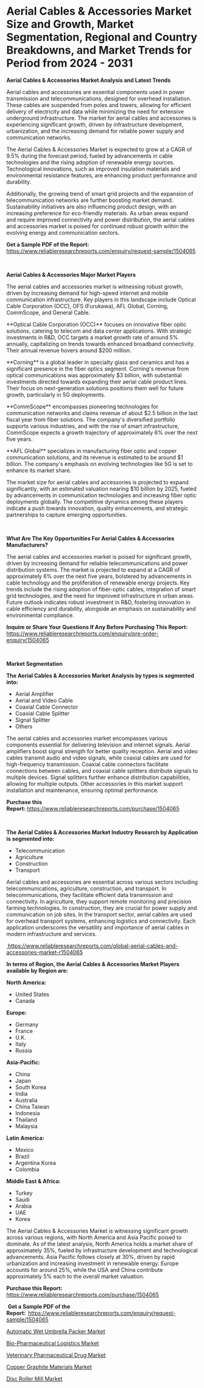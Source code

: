 <p><h1>Aerial Cables & Accessories Market Size and Growth, Market Segmentation, Regional and Country Breakdowns, and Market Trends for Period from 2024 -  2031</h1></p><p><strong>Aerial Cables & Accessories Market Analysis and Latest Trends</strong></p>
<p><p>Aerial cables and accessories are essential components used in power transmission and telecommunications, designed for overhead installation. These cables are suspended from poles and towers, allowing for efficient delivery of electricity and data while minimizing the need for extensive underground infrastructure. The market for aerial cables and accessories is experiencing significant growth, driven by infrastructure development, urbanization, and the increasing demand for reliable power supply and communication networks.</p><p>The Aerial Cables & Accessories Market is expected to grow at a CAGR of 9.5% during the forecast period, fueled by advancements in cable technologies and the rising adoption of renewable energy sources. Technological innovations, such as improved insulation materials and environmental resistance features, are enhancing product performance and durability.</p><p>Additionally, the growing trend of smart grid projects and the expansion of telecommunication networks are further boosting market demand. Sustainability initiatives are also influencing product design, with an increasing preference for eco-friendly materials. As urban areas expand and require improved connectivity and power distribution, the aerial cables and accessories market is poised for continued robust growth within the evolving energy and communication sectors.</p></p>
<p><strong>Get a Sample PDF of the Report:&nbsp;</strong> <a href="https://www.reliableresearchreports.com/enquiry/request-sample/1504065?utm_campaign=10&utm_medium=2&utm_source=Github&utm_content=ia&utm_term=12102024&utm_id=aerial-cables-accessories">https://www.reliableresearchreports.com/enquiry/request-sample/1504065</a></p>
<p>&nbsp;</p>
<p><strong>Aerial Cables & Accessories Major Market Players</strong></p>
<p><p>The aerial cables and accessories market is witnessing robust growth, driven by increasing demand for high-speed internet and mobile communication infrastructure. Key players in this landscape include Optical Cable Corporation (OCC), OFS (Furukawa), AFL Global, Corning, CommScope, and General Cable.</p><p>**Optical Cable Corporation (OCC)** focuses on innovative fiber optic solutions, catering to telecom and data center applications. With strategic investments in R&D, OCC targets a market growth rate of around 5% annually, capitalizing on trends towards enhanced broadband connectivity. Their annual revenue hovers around $200 million.</p><p>**Corning** is a global leader in specialty glass and ceramics and has a significant presence in the fiber optics segment. Corning's revenue from optical communications was approximately $3 billion, with substantial investments directed towards expanding their aerial cable product lines. Their focus on next-generation solutions positions them well for future growth, particularly in 5G deployments.</p><p>**CommScope** encompasses pioneering technologies for communication networks and claims revenue of about $2.5 billion in the last fiscal year from fiber solutions. The company's diversified portfolio supports various industries, and with the rise of smart infrastructure, CommScope expects a growth trajectory of approximately 6% over the next five years.</p><p>**AFL Global** specializes in manufacturing fiber optic and copper communication solutions, and its revenue is estimated to be around $1 billion. The company's emphasis on evolving technologies like 5G is set to enhance its market share.</p><p>The market size for aerial cables and accessories is projected to expand significantly, with an estimated valuation nearing $10 billion by 2025, fueled by advancements in communication technologies and increasing fiber optic deployments globally. The competitive dynamics among these players indicate a push towards innovation, quality enhancements, and strategic partnerships to capture emerging opportunities.</p></p>
<p>&nbsp;</p>
<p><strong>What Are The Key Opportunities For Aerial Cables & Accessories Manufacturers?</strong></p>
<p><p>The aerial cables and accessories market is poised for significant growth, driven by increasing demand for reliable telecommunications and power distribution systems. The market is projected to expand at a CAGR of approximately 6% over the next five years, bolstered by advancements in cable technology and the proliferation of renewable energy projects. Key trends include the rising adoption of fiber-optic cables, integration of smart grid technologies, and the need for improved infrastructure in urban areas. Future outlook indicates robust investment in R&D, fostering innovation in cable efficiency and durability, alongside an emphasis on sustainability and environmental compliance.</p></p>
<p><strong>Inquire or Share Your Questions If Any Before Purchasing This Report:</strong> <a href="https://www.reliableresearchreports.com/enquiry/pre-order-enquiry/1504065?utm_campaign=10&utm_medium=2&utm_source=Github&utm_content=ia&utm_term=12102024&utm_id=aerial-cables-accessories">https://www.reliableresearchreports.com/enquiry/pre-order-enquiry/1504065</a></p>
<p>&nbsp;</p>
<p><strong>Market Segmentation</strong></p>
<p><strong>The Aerial Cables & Accessories Market Analysis by types is segmented into:</strong></p>
<p><ul><li>Aerial Amplifier</li><li>Aerial and Video Cable</li><li>Coaxial Cable Connector</li><li>Coaxial Cable Splitter</li><li>Signal Splitter</li><li>Others</li></ul></p>
<p><p>The aerial cables and accessories market encompasses various components essential for delivering television and internet signals. Aerial amplifiers boost signal strength for better quality reception. Aerial and video cables transmit audio and video signals, while coaxial cables are used for high-frequency transmission. Coaxial cable connectors facilitate connections between cables, and coaxial cable splitters distribute signals to multiple devices. Signal splitters further enhance distribution capabilities, allowing for multiple outputs. Other accessories in this market support installation and maintenance, ensuring optimal performance.</p></p>
<p><strong>Purchase this Report:&nbsp;</strong><a href="https://www.reliableresearchreports.com/purchase/1504065?utm_campaign=10&utm_medium=2&utm_source=Github&utm_content=ia&utm_term=12102024&utm_id=aerial-cables-accessories">https://www.reliableresearchreports.com/purchase/1504065</a></p>
<p>&nbsp;</p>
<p><strong>The Aerial Cables & Accessories Market Industry Research by Application is segmented into:</strong></p>
<p><ul><li>Telecommunication</li><li>Agriculture</li><li>Construction</li><li>Transport</li></ul></p>
<p><p>Aerial cables and accessories are essential across various sectors including telecommunications, agriculture, construction, and transport. In telecommunications, they facilitate efficient data transmission and connectivity. In agriculture, they support remote monitoring and precision farming technologies. In construction, they are crucial for power supply and communication on job sites. In the transport sector, aerial cables are used for overhead transport systems, enhancing logistics and connectivity. Each application underscores the versatility and importance of aerial cables in modern infrastructure and services.</p></p>
<p><a href="https://www.reliableresearchreports.com/global-aerial-cables-and-accessories-market-r1504065?utm_campaign=10&utm_medium=2&utm_source=Github&utm_content=ia&utm_term=12102024&utm_id=aerial-cables-accessories">&nbsp;https://www.reliableresearchreports.com/global-aerial-cables-and-accessories-market-r1504065</a></p>
<p><strong>In terms of Region, the Aerial Cables & Accessories Market Players available by Region are:</strong></p>
<p>
    <p> <strong> North America: </strong>
        <ul>
            <li>United States</li>
            <li>Canada</li>
        </ul>
        </p> 
    <p> <strong> Europe: </strong>
        <ul>
            <li>Germany</li>
            <li>France</li>
            <li>U.K.</li>
            <li>Italy</li>
            <li>Russia</li>
        </ul>
        </p> 
    <p> <strong> Asia-Pacific: </strong>
        <ul>
            <li>China</li>
            <li>Japan</li>
            <li>South Korea</li>
            <li>India</li>
            <li>Australia</li>
            <li>China Taiwan</li>
            <li>Indonesia</li>
            <li>Thailand</li>
            <li>Malaysia</li>
        </ul>
        </p> 
    <p> <strong> Latin America: </strong>
        <ul>
            <li>Mexico</li>
            <li>Brazil</li>
            <li>Argentina Korea</li>
            <li>Colombia</li>
        </ul>
        </p> 
    <p> <strong> Middle East & Africa: </strong>
        <ul>
            <li>Turkey</li>
            <li>Saudi</li>
            <li>Arabia</li>
            <li>UAE</li>
            <li>Korea</li>
        </ul>
    </p>
    </p>
<p><p>The Aerial Cables & Accessories Market is witnessing significant growth across various regions, with North America and Asia Pacific poised to dominate. As of the latest analysis, North America holds a market share of approximately 35%, fueled by infrastructure development and technological advancements. Asia Pacific follows closely at 30%, driven by rapid urbanization and increasing investment in renewable energy. Europe accounts for around 25%, while the USA and China contribute approximately 5% each to the overall market valuation.</p></p>
<p><strong>Purchase this Report: </strong><a href="https://www.reliableresearchreports.com/purchase/1504065?utm_campaign=10&utm_medium=2&utm_source=Github&utm_content=ia&utm_term=12102024&utm_id=aerial-cables-accessories">https://www.reliableresearchreports.com/purchase/1504065</a></p>
<p>&nbsp;<strong>Get a Sample PDF of the Report:&nbsp;&nbsp;</strong><a href="https://www.reliableresearchreports.com/enquiry/request-sample/1504065?utm_campaign=10&utm_medium=2&utm_source=Github&utm_content=ia&utm_term=12102024&utm_id=aerial-cables-accessories">https://www.reliableresearchreports.com/enquiry/request-sample/1504065</a></p>
<p><strong></strong></p>
<p><p><a href="https://www.linkedin.com/pulse/strategic-roadmap-global-automatic-wet-umbrella-packer-market-o3mof?utm_campaign=10&utm_medium=2&utm_source=Github&utm_content=ia&utm_term=12102024&utm_id=aerial-cables-accessories">Automatic Wet Umbrella Packer Market</a></p><p><a href="https://github.com/MarilynDouglas476/Market-Research-Report-List-1/blob/main/bio-pharmaceutical-logistics-market.md?utm_campaign=10&utm_medium=2&utm_source=Github&utm_content=ia&utm_term=12102024&utm_id=aerial-cables-accessories">Bio-Pharmaceutical Logistics Market</a></p><p><a href="https://github.com/MelgarBasny/Market-Research-Report-List-1/blob/main/veterinary-pharmaceutical-drug-market.md?utm_campaign=10&utm_medium=2&utm_source=Github&utm_content=ia&utm_term=12102024&utm_id=aerial-cables-accessories">Veterinary Pharmaceutical Drug Market</a></p><p><a href="https://www.linkedin.com/pulse/copper-graphite-materials-market-forecast-global-trends-analysis-p9qzf?utm_campaign=10&utm_medium=2&utm_source=Github&utm_content=ia&utm_term=12102024&utm_id=aerial-cables-accessories">Copper Graphite Materials Market</a></p><p><a href="https://www.linkedin.com/pulse/disc-roller-mill-market-segmentation-in-depth-analysis-achitechivemetallurgical-lf4ef?utm_campaign=10&utm_medium=2&utm_source=Github&utm_content=ia&utm_term=12102024&utm_id=aerial-cables-accessories">Disc Roller Mill Market</a></p></p>